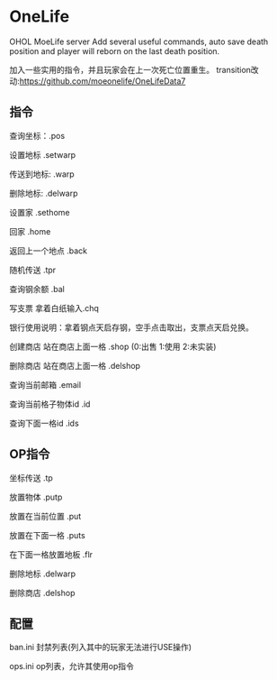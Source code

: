 # OneLife
OHOL MoeLife server
Add several useful commands, auto save death position and player will reborn on the last death position.

加入一些实用的指令，并且玩家会在上一次死亡位置重生。
transition改动:https://github.com/moeonelife/OneLifeData7

## 指令

查询坐标：.pos

设置地标 .setwarp <warp>

传送到地标: .warp <warp>

删除地标: .delwarp <warp>

设置家 .sethome

回家 .home

返回上一个地点 .back

随机传送 .tpr

查询钢余额 .bal

写支票 拿着白纸输入.chq <number>

银行使用说明：拿着钢点天启存钢，空手点击取出，支票点天启兑换。

创建商店 站在商店上面一格 .shop <type>(0:出售 1:使用 2:未实装) <price>

删除商店 站在商店上面一格 .delshop

查询当前邮箱 .email

查询当前格子物体id .id

查询下面一格id .ids

## OP指令
坐标传送 .tp <x> <y>
  
放置物体 .putp <x> <y> <id>
  
放置在当前位置 .put <id>
  
放置在下面一格 .puts <id>
  
在下面一格放置地板 .flr <id>
  
删除地标 .delwarp <warp>
  
删除商店 .delshop

## 配置
ban.ini 封禁列表(列入其中的玩家无法进行USE操作)

ops.ini op列表，允许其使用op指令

